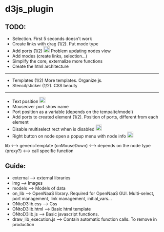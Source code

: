 d3js_plugin
===========

TODO:
-----
 - Selection. First 5 seconds doesn't work
 - Create links with drag (1/2). Put mode type
 - Add ports (1/2) <img width="20" src="http://www.clipartbest.com/cliparts/Kin/q5R/Kinq5Rkiq.png"/> Problem updating nodes view
 - Add modes (create links, selection...)
 - Simplify the core, externalize more functions
 - Create the html architecture

-----
 - Templates (1/2) More templates. Organize js.
 - Stencil/sticker (1/2). CSS beauty

-----

 - Text position <img width="20" src="http://www.clipartbest.com/cliparts/dT8/5e6/dT85e6aqc.png"/>
 - Mouseover port show name
 - Port position as a variable (depends on the tempalte/model)
 - Add ports to created element (1/2). Position of ports, different from each element
 - Disable multiselect rect when is disabled <img width="20" src="http://www.clipartbest.com/cliparts/dT8/5e6/dT85e6aqc.png"/>
 - Right button on node open a popup menu with node info <img width="20" src="http://www.clipartbest.com/cliparts/dT8/5e6/dT85e6aqc.png"/>

lib <--> genericTemplate (onMouseDown) <--> depends on the node type (proxy?) <--> call specific function


Guide:
--------------

- external --> external libraries
- img --> Images
- models --> Models of data
- on_lib --> OpenNaaS library. Required for OpenNaaS GUI. Multi-select, port management, link management, initial_vars...
- ONtoD3lib.css --> Css
- ONtoD3lib.html --> Basic html template
- ONtoD3lib.js --> Basic javascript functions.
- draw_lib_execution.js --> Contain automatic function calls. To remove in production

